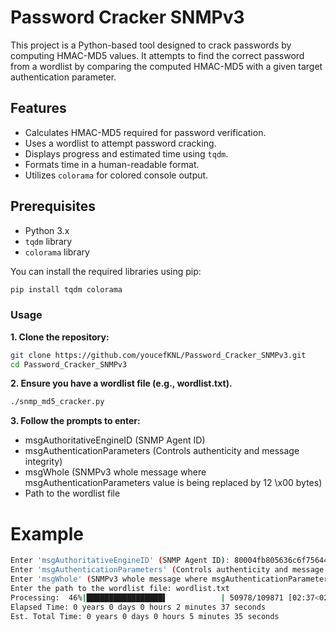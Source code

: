# Password Cracker SNMPv3

This project is a Python-based tool designed to crack passwords by computing HMAC-MD5 values. It attempts to find the correct password from a wordlist by comparing the computed HMAC-MD5 with a given target authentication parameter.

## Features

- Calculates HMAC-MD5 required for password verification.
- Uses a wordlist to attempt password cracking.
- Displays progress and estimated time using `tqdm`.
- Formats time in a human-readable format.
- Utilizes `colorama` for colored console output.

## Prerequisites

- Python 3.x
- `tqdm` library
- `colorama` library

You can install the required libraries using pip:

```sh
pip install tqdm colorama
```

### Usage
**1. Clone the repository:**

```sh
git clone https://github.com/youcefKNL/Password_Cracker_SNMPv3.git
cd Password_Cracker_SNMPv3
```
**2. Ensure you have a wordlist file (e.g., wordlist.txt).**

```sh
./snmp_md5_cracker.py
```

**3. Follow the prompts to enter:**

- msgAuthoritativeEngineID (SNMP Agent ID)
- msgAuthenticationParameters (Controls authenticity and message integrity)
- msgWhole (SNMPv3 whole message where msgAuthenticationParameters value is being replaced by 12 \x00 bytes)
- Path to the wordlist file

# Example
```sh
Enter 'msgAuthoritativeEngineID' (SNMP Agent ID): 80004fb805636c6f75644dab22cc
Enter 'msgAuthenticationParameters' (Controls authenticity and message integrity): e5e9fa1ba31ecd1ae84f75caaa474f3a663f05f4
Enter 'msgWhole' (SNMPv3 whole message where msgAuthenticationParameters value is being replaced by 12 \x00 bytes): 302e02010330110204111f3515020200c0040107020103042065cdefd5b1f8eb13e4e8db0e43d4b5e3
Enter the path to the wordlist file: wordlist.txt
Processing:  46%|█████████████████▌            | 50978/109871 [02:37<02:58, 329.77it/s]
Elapsed Time: 0 years 0 days 0 hours 2 minutes 37 seconds
Est. Total Time: 0 years 0 days 0 hours 5 minutes 35 seconds
```
